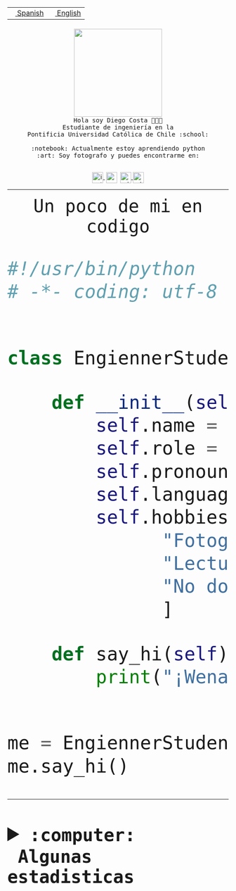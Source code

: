 <table border="0"  align="right">
 <tr><td><a href="README.md"><img src="https://upload.wikimedia.org/wikipedia/commons/thumb/8/89/Bandera_de_Espa%C3%B1a.svg/1200px-Bandera_de_Espa%C3%B1a.svg.png" height="10"> Spanish</a></td>
 <td><a href="README.en.md"><img src="https://upload.wikimedia.org/wikipedia/commons/a/a4/Flag_of_the_United_States.svg" height="10"> English</a></td></tr>
</table><br><br><br>


<p align="center">
  <img src="https://github.com/diegocostares/diegocostares/blob/main/Images/aaa2.gif?raw=true" height="200px" weight="200px">
  <br><samp>
    Hola soy Diego Costa 👨🏻‍💻<br>
    Estudiante de ingeniería en la <br>
    Pontificia Universidad Católica de Chile :school:<br>
  <br>
    :notebook: Actualmente estoy aprendiendo python <br>
    :art: Soy fotografo y puedes encontrarme en: <br>
  <br></samp>
  
</p>

<p align="center">
   <a href="https://instagram.com/diegocosta_no" target="blank">
    <img 
    align="center" src="https://cdn.jsdelivr.net/npm/simple-icons@3.0.1/icons/instagram.svg" alt="instagram" height="25px" width="25px" />
  </a>
  <a style="border: 3px solid; color: white;"href="https://t.me/diegocosta_no" target="blank">
  <img
  align="center" alt="Telegram" width="25px" src="https://icons-for-free.com/iconfiles/png/512/Telegram-1324888767380505522.png" />
</a>
<a href="https://api.whatsapp.com/send?phone=56971897835&text=Hola!" target="blank">
  <img
  align="center" alt="wtsp" width="25px" src="https://img.icons8.com/pastel-glyph/2x/whatsapp--v2.png" />
</a>
<a href="https://www.linkedin.com/in/diego-costa-786249213/" target="blank">
  <img
  align="center" alt="wtsp" width="25px" src="https://img.icons8.com/metro/452/linkedin.png" />
</a>

  </a>
</p>

---


<p align="center"><font size="25"><samp>Un poco de mi en codigo</samp></front></p>


```python
#!/usr/bin/python
# -*- coding: utf-8 -*-


class EngiennerStudent:

    def __init__(self):
        self.name = "Diego Costa"
        self.role = "Estudiante"
        self.pronouns = "he/him"
        self.language_spoken = ["es_CL", "en_US"]
        self.hobbies = [
              "Fotografia",
              "Lectura",
              "No dormir",
              ]

    def say_hi(self):
        print("¡Wena mundo!")


me = EngiennerStudent()
me.say_hi()
```
---
<details>
  <summary><b><samp>:computer: &nbsp;Algunas estadisticas</samp></b></summary>
  <br/></p>

<!--START_SECTION:waka-->
![Code Time](http://img.shields.io/badge/Code%20Time-807%20hrs%2015%20mins-blue)

**Soy nocturno 🦉** 

```text
🌞 Mañana                 9 commits           ░░░░░░░░░░░░░░░░░░░░░░░░░   00.40 % 
🌆 Día                    693 commits         ████████░░░░░░░░░░░░░░░░░   30.77 % 
🌃 Tarde                  976 commits         ███████████░░░░░░░░░░░░░░   43.34 % 
🌙 Noche                  574 commits         ██████░░░░░░░░░░░░░░░░░░░   25.49 % 
```
📅 **Soy más productivo los Martes** 

```text
Lunes                    350 commits         ████░░░░░░░░░░░░░░░░░░░░░   15.54 % 
Martes                   452 commits         █████░░░░░░░░░░░░░░░░░░░░   20.07 % 
Miércoles                302 commits         ███░░░░░░░░░░░░░░░░░░░░░░   13.41 % 
Jueves                   279 commits         ███░░░░░░░░░░░░░░░░░░░░░░   12.39 % 
Viernes                  367 commits         ████░░░░░░░░░░░░░░░░░░░░░   16.30 % 
Sábado                   204 commits         ██░░░░░░░░░░░░░░░░░░░░░░░   09.06 % 
Domingo                  298 commits         ███░░░░░░░░░░░░░░░░░░░░░░   13.23 % 
```


📊 **Esta semana me dediqué a** 

```text
🐱‍💻 Proyectos: 
2023-1-S4-Grupo2-Backend 8 hrs 8 mins        ████████████████░░░░░░░░░   62.34 % 
Arqui-31                 3 hrs 2 mins        ██████░░░░░░░░░░░░░░░░░░░   23.30 % 
gpti-scrapper-main       52 mins             ██░░░░░░░░░░░░░░░░░░░░░░░   06.65 % 
proyecto-grupo-31        23 mins             █░░░░░░░░░░░░░░░░░░░░░░░░   03.05 % 
latex-templates          22 mins             █░░░░░░░░░░░░░░░░░░░░░░░░   02.92 % 
```


 Last Updated on 19/04/2023 20:20:32 UTC
<!--END_SECTION:waka-->
  
  

<p align="center"> <img src="https://github-readme-stats.vercel.app/api?username=diegocostares&show_icons=true&theme=ayu-mirage" alt="abhisheknaiidu" /></p>
 
</details>
